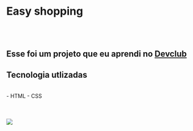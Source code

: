 <h1>Easy shopping</h1>
<br>
<br>
<h2>Esse foi um projeto que eu aprendi no <a href="https://rodolfomori.com.br/devclub">Devclub</a></h2>

<h2>Tecnologia utlizadas</h2>
<br>
- HTML
- CSS
<br>
<br>

<img src="">
<br>
<br>
<br>
<img src="https://github.com/alencarpereira/easy-shopping/blob/main/assets/33-print.png?raw=true"/>
